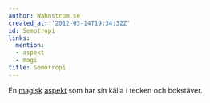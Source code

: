 ```yaml
---
author: Wahnstrom.se
created_at: '2012-03-14T19:34:32Z'
id: Semotropi
links:
  mention:
  - aspekt
  - magi
title: Semotropi
---
```


En [magisk][] [aspekt] som har sin källa i tecken och bokstäver.

  [magisk]: magi
  [aspekt]: aspekt